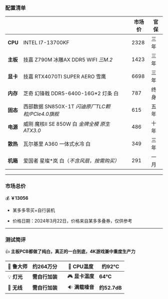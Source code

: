 ### 配置清单



|          |                                      | 市场价  | 官保 |
| -------- |--------------------------------------|------|----|
| **CPU**  | INTEL I7-13700KF                     | 2328 | 三年 |
| **主板** | 技嘉 Z790M 冰雕AX DDR5 WIFI *三M.2*       | 1423 | 三年 |
| **显卡** | 技嘉 RTX4070TI SUPER AERO 雪鹰           | 6698 | 三年 |
| **内存** | 芝奇 幻锋戟 DDR5-6400-16G*2 灯条 白          | 787  | 终身 |
| **固态** | 西部数据 SN850X-1T *闪迪原厂TLC颗粒/PCle4.0旗舰* | 615  | 五年 |
| **电源** | 威刚 魔核Ⅱ SE 850W 白 *金牌全模 原生ATX3.0*     | 486  | 十年 |
| **散热** | 瓦尔基里 A360 一体式水冷 白                    | 349  | 三年 |
| **机箱** | 爱国者 星璨*岚 白（*不含风扇，按需购买）*              | 291  | 一月 |



***



### 市场总价 

:moneybag:  **￥13056**

- 某多多零买+自行装机

- 价格日期：2024年3月22日，价格来自某多多叠券，仅供参考

  

***



### 测试简评

:+1:  **主板PCB都做了纯白，真正的一白到底，4K游戏兼中重度生产力**

| :santa: **鲁大师**    | **约264万分** |      | :diamond_shape_with_a_dot_inside: **CPU温度** | **约92℃**    |
|--------------------|------------| ---- |---------------------------------------------|-------------|
| :bulb: **灯光**      | **需自行加装**  |      | :video_game: **显卡温度**                       | **64℃**     |
| :signal_strength: **无线** | **需自行加装**  |      | :sound: **满载噪音**                            | **约52.7dB** |
